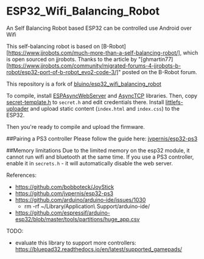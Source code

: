 # ESP32_Wifi_Balancing_Robot
 An Self Balancing Robot based ESP32 can be controlled use Android over Wifi

This self-balancing robot is based on [B-Robot][https://www.jjrobots.com/much-more-than-a-self-balancing-robot/], which is open sourced on jjrobots. Thanks to the article by "[ghmartin77][https://www.jjrobots.com/community/migrated-forums-4-jjrobots-b-robot/esp32-port-of-b-robot_evo2-code-3/]" posted on the B-Robot forum.

This repository is a fork of [bluino/esp32_wifi_balancing_robot](https://github.com/bluino/esp32_wifi_balancing_robot)

To compile, install [ESPAsyncWebServer](https://github.com/ESP32Async/ESPAsyncWebServer) and [AsyncTCP](https://github.com/ESP32Async/AsyncTCP) libraries.
Then, copy [secret-template.h](secret-template.h) to `secret.h` and edit credentials there.
Install [littlefs-uploader](https://github.com/earlephilhower/arduino-littlefs-upload) and upload static content (`index.html` and `index.css`) to the ESP32.

Then you're ready to compile and upload the firmware.

##Pairing a PS3 controller
Please follow the guide here: [jvpernis/esp32-ps3](https://github.com/jvpernis/esp32-ps3)

##Memory limitations
Due to the limited memory on the esp32 module, it cannot run wifi and bluetooth at the same time. If you use a PS3 controller, enable it in `secrets.h` - it will automatically disable the web server.

References:
- https://github.com/bobboteck/JoyStick
- https://github.com/jvpernis/esp32-ps3
- https://github.com/arduino/arduino-ide/issues/1030
    - rm -rf ~/Library/Application\ Support/arduino-ide/
- https://github.com/espressif/arduino-esp32/blob/master/tools/partitions/huge_app.csv

TODO:
- evaluate this library to support more controllers: https://bluepad32.readthedocs.io/en/latest/supported_gamepads/
